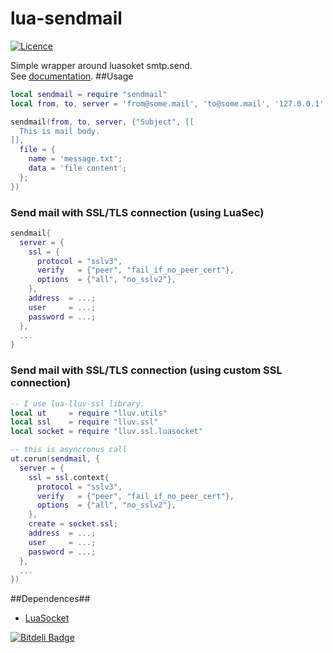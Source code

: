 lua-sendmail
============
[![Licence](http://img.shields.io/badge/Licence-MIT-brightgreen.svg)](LICENCE.txt)

Simple wrapper around luasoket smtp.send.<br/>
See [documentation](http://moteus.github.io/sendmail/index.html).
##Usage

```Lua
local sendmail = require "sendmail"
local from, to, server = 'from@some.mail', 'to@some.mail', '127.0.0.1'

sendmail(from, to, server, {"Subject", [[
  This is mail body.
]],
  file = {
    name = 'message.txt';
    data = 'file content';
  };
})
```

### Send mail with SSL/TLS connection (using LuaSec)
```Lua
sendmail{
  server = {
    ssl = {
      protocol = "sslv3",
      verify   = {"peer", "fail_if_no_peer_cert"},
      options  = {"all", "no_sslv2"},
    },
    address  = ...;
    user     = ...;
    password = ...;
  },
  ...
}
```

### Send mail with SSL/TLS connection (using custom SSL connection)
```Lua
-- I use lua-lluv-ssl library.
local ut     = require "lluv.utils"
local ssl    = require "lluv.ssl"
local socket = require "lluv.ssl.luasocket"

-- this is asyncronus call
ut.corun(sendmail, {
  server = {
    ssl = ssl.context{
      protocol = "sslv3",
      verify   = {"peer", "fail_if_no_peer_cert"},
      options  = {"all", "no_sslv2"},
    },
    create = socket.ssl;
    address  = ...;
    user     = ...;
    password = ...;
  },
  ...
})
```

##Dependences##
* [LuaSocket](http://www.impa.br/~diego/software/luasocket)


[![Bitdeli Badge](https://d2weczhvl823v0.cloudfront.net/moteus/lua-sendmail/trend.png)](https://bitdeli.com/free "Bitdeli Badge")

